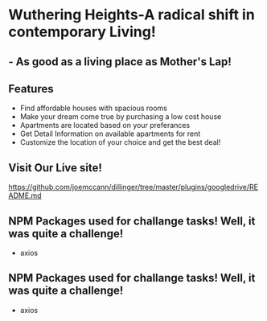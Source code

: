 
# Wuthering Heights-A radical shift in contemporary Living!
## - As good as a living place as Mother's Lap!


## Features

- Find affordable houses with spacious rooms
- Make your dream come true by purchasing a low cost house
- Apartments are located based on your preferances
- Get Detail Information on available apartments for rent
- Customize the location of your choice and get the best deal!

## Visit Our Live site!
 <https://github.com/joemccann/dillinger/tree/master/plugins/googledrive/README.md>
 
 ## NPM Packages used for challange tasks! Well, it was quite a challenge!
 - axios

 ## NPM Packages used for challange tasks! Well, it was quite a challenge!
 - axios
